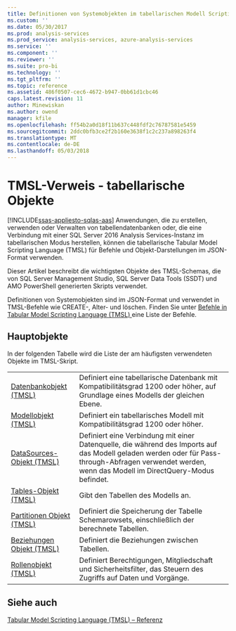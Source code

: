 ```yaml
---
title: Definitionen von Systemobjekten im tabellarischen Modell Scripting Language (TMSL) | Microsoft Docs
ms.custom: ''
ms.date: 05/30/2017
ms.prod: analysis-services
ms.prod_service: analysis-services, azure-analysis-services
ms.service: ''
ms.component: ''
ms.reviewer: ''
ms.suite: pro-bi
ms.technology: ''
ms.tgt_pltfrm: ''
ms.topic: reference
ms.assetid: 486f0507-cec6-4672-b947-0bb61d1cbc46
caps.latest.revision: 11
author: Minewiskan
ms.author: owend
manager: kfile
ms.openlocfilehash: ff54b2a0d18f11b637c448fdf2c76787581e5459
ms.sourcegitcommit: 2ddc0bfb3ce2f2b160e3638f1c2c237a898263f4
ms.translationtype: MT
ms.contentlocale: de-DE
ms.lasthandoff: 05/03/2018
---
```

# <a name="tmsl-reference---tabular-objects"></a>TMSL-Verweis - tabellarische Objekte
[!INCLUDE[ssas-appliesto-sqlas-aas](../../includes/ssas-appliesto-sqlas-aas.md)]
  Anwendungen, die zu erstellen, verwenden oder Verwalten von tabellendatenbanken oder, die eine Verbindung mit einer SQL Server 2016 Analysis Services-Instanz im tabellarischen Modus herstellen, können die tabellarische Tabular Model Scripting Language (TMSL) für Befehle und Objekt-Darstellungen im JSON-Format verwenden.  
  
 Dieser Artikel beschreibt die wichtigsten Objekte des TMSL-Schemas, die von SQL Server Management Studio, SQL Server Data Tools (SSDT) und AMO PowerShell generierten Skripts verwendet.  
  
 Definitionen von Systemobjekten sind im JSON-Format und verwendet in TMSL-Befehle wie CREATE-, Alter- und löschen. Finden Sie unter [Befehle in Tabular Model Scripting Language &#40;TMSL&#41; ](../../analysis-services/tabular-models-scripting-language-commands/tmsl-reference-commands.md) eine Liste der Befehle.  
  
## <a name="main-objects"></a>Hauptobjekte  
 In der folgenden Tabelle wird die Liste der am häufigsten verwendeten Objekte im TMSL-Skript.  
  
|||  
|-|-|  
|[Datenbankobjekt &#40;TMSL&#41;](../../analysis-services/tabular-models-scripting-language-objects/database-object-tmsl.md)|Definiert eine tabellarische Datenbank mit Kompatibilitätsgrad 1200 oder höher, auf Grundlage eines Modells der gleichen Ebene.|  
|[Modellobjekt &#40;TMSL&#41;](../../analysis-services/tabular-models-scripting-language-objects/model-object-tmsl.md)|Definiert ein tabellarisches Modell mit Kompatibilitätsgrad 1200 oder höher.|  
|[DataSources-Objekt &#40;TMSL&#41;](../../analysis-services/tabular-models-scripting-language-objects/datasources-object-tmsl.md)|Definiert eine Verbindung mit einer Datenquelle, die während des Imports auf das Modell geladen werden oder für Pass-through-Abfragen verwendet werden, wenn das Modell im DirectQuery-Modus befindet.|  
|[Tables-Objekt &#40;TMSL&#41;](../../analysis-services/tabular-models-scripting-language-objects/tables-object-tmsl.md)|Gibt den Tabellen des Modells an.|  
|[Partitionen Objekt &#40;TMSL&#41;](../../analysis-services/tabular-models-scripting-language-objects/partitions-object-tmsl.md)|Definiert die Speicherung der Tabelle Schemarowsets, einschließlich der berechnete Tabellen.|  
|[Beziehungen Objekt &#40;TMSL&#41;](../../analysis-services/tabular-models-scripting-language-objects/relationships-object-tmsl.md)|Definiert die Beziehungen zwischen Tabellen.|  
|[Rollenobjekt &#40;TMSL&#41;](../../analysis-services/tabular-models-scripting-language-objects/roles-object-tmsl.md)|Definiert Berechtigungen, Mitgliedschaft und Sicherheitsfilter, das Steuern des Zugriffs auf Daten und Vorgänge.|  
  
## <a name="see-also"></a>Siehe auch  
 [Tabular Model Scripting Language &#40;TMSL&#41; – Referenz](../../analysis-services/tabular-model-scripting-language-tmsl-reference.md)  
  
  
